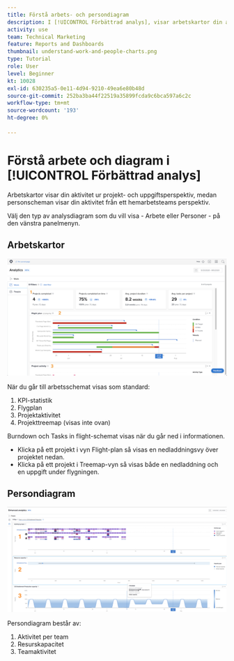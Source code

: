 ```yaml
---
title: Förstå arbets- och persondiagram
description: I [!UICONTROL Förbättrad analys], visar arbetskartor din aktivitet ur projekt- och uppgiftsperspektiv, medan personscheman visar din aktivitet från ett hemarbetsteams perspektiv.
activity: use
team: Technical Marketing
feature: Reports and Dashboards
thumbnail: understand-work-and-people-charts.png
type: Tutorial
role: User
level: Beginner
kt: 10028
exl-id: 630235a5-0e11-4d94-9210-49ea6e80b48d
source-git-commit: 252ba3ba44f22519a35899fcda9c6bca597a6c2c
workflow-type: tm+mt
source-wordcount: '193'
ht-degree: 0%

---
```


# Förstå arbete och diagram i [!UICONTROL Förbättrad analys]

Arbetskartor visar din aktivitet ur projekt- och uppgiftsperspektiv, medan personscheman visar din aktivitet från ett hemarbetsteams perspektiv.

Välj den typ av analysdiagram som du vill visa - Arbete eller Personer - på den vänstra panelmenyn.

## Arbetskartor

![En bild på hur du hittar [!UICONTROL Analyser] i [!DNL Workfront Classic]](assets/section-1-1.png)

När du går till arbetsschemat visas som standard:

1. KPI-statistik
1. Flygplan
1. Projektaktivitet
1. Projekttreemap (visas inte ovan)

Burndown och Tasks in flight-schemat visas när du går ned i informationen.

* Klicka på ett projekt i vyn Flight-plan så visas en nedladdningsvy över projektet nedan.
* Klicka på ett projekt i Treemap-vyn så visas både en nedladdning och en uppgift under flygningen.

## Persondiagram

![En bild på hur du hittar [!UICONTROL Analyser] i [!DNL Workfront Classic]](assets/section-1-2.png)

Persondiagram består av:

1. Aktivitet per team
1. Resurskapacitet
1. Teamaktivitet
